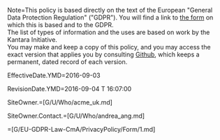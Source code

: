 Note=This policy is based directly on the text of the European "General Data Protection Regulation" ("GDPR").  You will find a link to <a href="i.php?v=s&f=OTF/EU-GDPR-Law-CmA/PrivacyPolicy/Form/1.md">the form</a> on which this is based and to the GDPR.<br>The list of types of information and the uses are based on work by the Kantara Initiative.<br>You may make and keep a copy of this policy, and you may access the exact version that applies you by consulting <a href="https://github.com/CommonAccord/Cmacc-Source/blob/master/Doc/OTF/EU-GDPR-Law-CmA/PrivacyPolicy/Demo/Acme_UK.md">Github</a>, which keeps a permanent, dated record of each version.


EffectiveDate.YMD=2016-09-03

RevisionDate.YMD=2016-09-04 T 16:07:00

SiteOwner.=[G/U/Who/acme_uk.md]

SiteOwner.Contact.=[G/U/Who/andrea_ang.md]

=[G/EU-GDPR-Law-CmA/PrivacyPolicy/Form/1.md]
